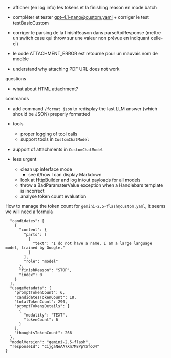 - afficher (en log info) les tokens et la finishing reason en mode batch
- compléter et tester gpt-4.1-nano@custom.yaml + corriger le test testBasicCustom
- corriger le parsing de la finishReason dans parseApiResponse (mettre un switch case qui throw sur une valeur non prévue en indiquant celle-ci)

- le code ATTACHMENT_ERROR est retourné pour un mauvais nom de modèle

- understand why attaching PDF URL does not work

questions
- what about HTML attachment?

commands
- add command `/format json` to redisplay the last LLM answer (which should be JSON) preperly formatted

- tools
  - proper logging of tool calls
  - support tools in `CustomChatModel`

- aupport of attachments in `CustomChatModel`

- less urgent
  - clean up interface mode
    - see if/how I can display Markdown
  - look at HttpBuilder and log in/out payloads for all models
  - throw a BadParamaterValue exception when a Handlebars template is incorrect
  - analyse token count evaluation

How to manage the token count for `gemini-2.5-flash@custom.yaml`, it seems we will need a formula
```
  "candidates": [
    {
      "content": {
        "parts": [
          {
            "text": "I do not have a name. I am a large language model, trained by Google."
          }
        ],
        "role": "model"
      },
      "finishReason": "STOP",
      "index": 0
    }
  ],
  "usageMetadata": {
    "promptTokenCount": 6,
    "candidatesTokenCount": 18,
    "totalTokenCount": 290,
    "promptTokensDetails": [
      {
        "modality": "TEXT",
        "tokenCount": 6
      }
    ],
    "thoughtsTokenCount": 266
  },
  "modelVersion": "gemini-2.5-flash",
  "responseId": "CijgaNeAA7Xm7M8PpYSfoQ4"
}
```
